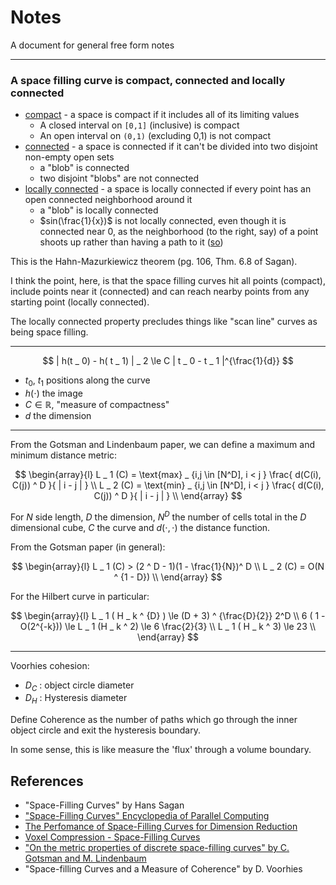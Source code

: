 Notes
===

A document for general free form notes

---

### A space filling curve is compact, connected and locally connected

* [compact](https://en.wikipedia.org/wiki/Compact_space) - a space is compact if it includes all of its limiting values
  - A closed interval on `[0,1]` (inclusive) is compact
  - An open interval on `(0,1)` (excluding 0,1) is not compact
* [connected](https://en.wikipedia.org/wiki/Connected_space) - a space is connected if it can't be divided into two disjoint non-empty open sets
  - a "blob" is connected
  - two disjoint "blobs" are not connected
* [locally connected](https://en.wikipedia.org/wiki/Locally_connected_space) - a space is locally connected if every point has an open connected neighborhood around it
  - a "blob" is locally connected
  - $sin(\frac{1}{x})$ is not locally connected, even though it is connected near $0$, as the neighborhood (to the right, say) of a point shoots up rather than having a path to it ([so](https://math.stackexchange.com/questions/2589358/any-example-of-a-connected-space-that-is-not-locally-connected))

This is the Hahn-Mazurkiewicz theorem (pg. 106, Thm. 6.8 of Sagan).

I think the point, here, is that the space filling curves hit all points (compact), include
points near it (connected) and can reach nearby points from any starting point (locally connected).

The locally connected property precludes things like "scan line" curves as being space filling.


---

$$
| h(t _ 0) - h( t _ 1) | _ 2 \le C | t _ 0 - t _ 1 |^{\frac{1}{d}}
$$

* $t _ 0$, $t _ 1$ positions along the curve
* $h(\cdot)$ the image
* $C \in \mathbb{R}$, "measure of compactness"
* $d$ the dimension


---

From the Gotsman and Lindenbaum paper, we can define a maximum and minimum distance metric:

$$
\begin{array}{l}
L _ 1 (C) = \text{max}  _ {i,j \in [N^D], i < j } \frac{ d(C(i), C(j)) ^ D }{ | i - j | } \\
L _ 2 (C) = \text{min}  _ {i,j \in [N^D], i < j } \frac{ d(C(i), C(j)) ^ D }{ | i - j | } \\
\end{array}
$$

For $N$ side length,
$D$ the dimension,
$N^D$ the number of cells total in the $D$ dimensional cube,
$C$ the curve and $d(\cdot, \cdot)$ the distance function.

From the Gotsman paper (in general):

$$
\begin{array}{l}
L _ 1 (C) > (2 ^ D - 1)(1 - \frac{1}{N})^ D \\
L _ 2 (C) = O(N ^ {1 - D}) \\
\end{array}
$$

For the Hilbert curve in particular:

$$
\begin{array}{l}
L _ 1 ( H _ k ^ {D} ) \le (D + 3) ^ {\frac{D}{2}} 2^D \\
6 ( 1 - O(2^{-k})) \le L _ 1 (H _ k ^ 2) \le 6 \frac{2}{3} \\
L _ 1 ( H _ k ^ 3) \le 23 \\
\end{array}
$$

---

Voorhies cohesion:

* $D _ C$ : object circle diameter
* $D _ H$ : Hysteresis diameter

Define $\text{Coherence}$ as the number of paths which go through the inner object circle and
exit the hysteresis boundary.

In some sense, this is like measure the 'flux' through a volume boundary.


References
---

* "Space-Filling Curves" by Hans Sagan
* ["Space-Filling Curves" Encyclopedia of Parallel Computing ](https://link.springer.com/referenceworkentry/10.1007/978-0-387-09766-4_145)
* [The Perfomance of Space-Filling Curves for Dimension Reduction](https://people.csail.mit.edu/jaffer/CNS/PSFCDR)
* [Voxel Compression - Space-Filling Curves](https://eisenwave.github.io/voxel-compression-docs/rle/space_filling_curves.html)
* ["On the metric properties of discrete space-filling curves" by C. Gotsman  and M. Lindenbaum](https://www.researchgate.net/publication/5567343_On_the_metric_properties_of_discrete_space-filling_curves)
* "Space-filling Curves and a Measure of Coherence" by D. Voorhies
